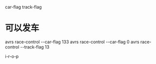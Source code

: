 car-flag
track-flag


# 可以发车
avrs race-control --car-flag 133 
avrs race-control --car-flag 0
avrs race-control --track-flag 13



i-r-o-p 